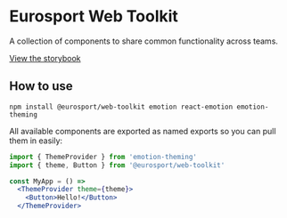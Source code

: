 # Eurosport Web Toolkit

A collection of components to share common functionality across teams.

[View the storybook](https://es-web-toolkit.netlify.com)

## How to use

`npm install @eurosport/web-toolkit emotion react-emotion emotion-theming`

All available components are exported as named exports so you can pull them in easily:

```jsx
import { ThemeProvider } from 'emotion-theming'
import { theme, Button } from '@eurosport/web-toolkit'

const MyApp = () =>
  <ThemeProvider theme={theme}>
    <Button>Hello!</Button>
  </ThemeProvider>
```
